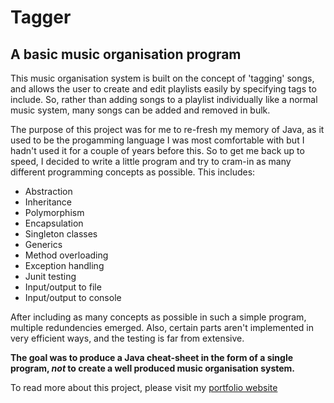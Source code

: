 # Tagger
## A basic music organisation program

This music organisation system is built on the concept of 'tagging' songs, and allows the user to create and edit playlists easily by specifying tags to include. So, rather than adding songs to a playlist individually like a normal music system, many songs can be added and removed in bulk.

The purpose of this project was for me to re-fresh my memory of Java, as it used to be the progamming language I was most comfortable with but I hadn't used it for a couple of years before this. So to get me back up to speed, I decided to write a little program and try to cram-in as many different programming concepts as possible. This includes:

- Abstraction
- Inheritance
- Polymorphism
- Encapsulation
- Singleton classes
- Generics
- Method overloading
- Exception handling
- Junit testing
- Input/output to file
- Input/output to console

After including as many concepts as possible in such a simple program, multiple redundencies emerged. Also, certain parts aren't implemented in very efficient ways, and the testing is far from extensive.

**The goal was to produce a Java cheat-sheet in the form of a single program, *not* to create a well produced music organisation system.** 

To read more about this project, please visit my [portfolio website](http://www.charliebignell.uk)
